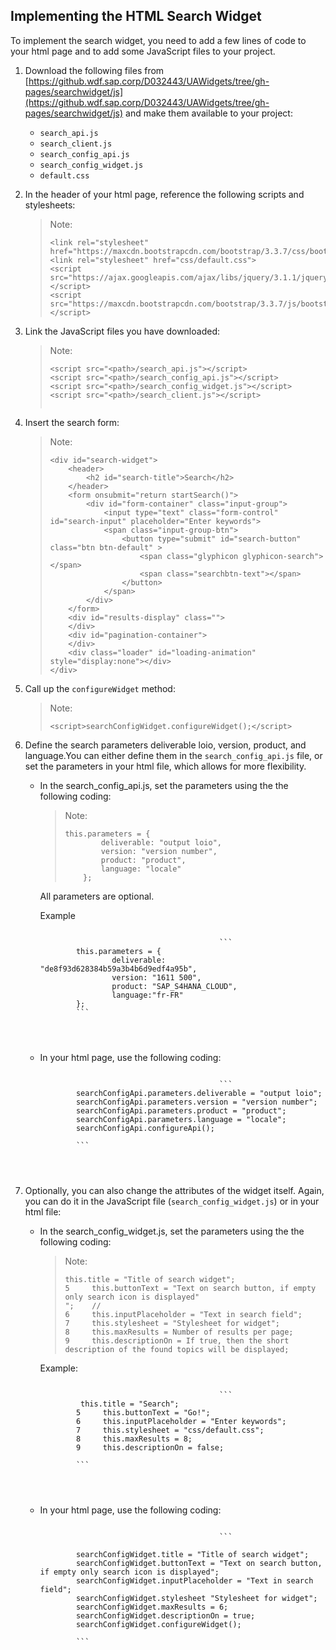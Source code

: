 ## Implementing the HTML Search Widget

To implement the search widget, you need to add a few lines of code to your html page and to add some JavaScript files to your project.

1.  Download the following files from [https://github.wdf.sap.corp/D032443/UAWidgets/tree/gh-pages/searchwidget/js](https://github.wdf.sap.corp/D032443/UAWidgets/tree/gh-pages/searchwidget/js) and make them available to your project:

    -   `search_api.js`
    -   `search_client.js`
    -   `search_config_api.js`
    -   `search_config_widget.js`
    -   `default.css`
2.  In the header of your html page, reference the following scripts and stylesheets:

    > Note:
    > ```
    > <link rel="stylesheet" href="https://maxcdn.bootstrapcdn.com/bootstrap/3.3.7/css/bootstrap.min.css"> 
    > <link rel="stylesheet" href="css/default.css"> 
    > <script src="https://ajax.googleapis.com/ajax/libs/jquery/3.1.1/jquery.min.js"></script> 
    > <script src="https://maxcdn.bootstrapcdn.com/bootstrap/3.3.7/js/bootstrap.min.js"></script> 
    > 
    > ```
    > 
    > 

3.  Link the JavaScript files you have downloaded:

    > Note:
    > ```
    > <script src="<path>/search_api.js"></script>
    > <script src="<path>/search_config_api.js"></script>
    > <script src="<path>/search_config_widget.js"></script>
    > <script src="<path>/search_client.js"></script>
    > 
    > 
    > ```
    > 
    > 

4.  Insert the search form:

    > Note:
    > ```
    > <div id="search-widget">
    >     <header>
    >         <h2 id="search-title">Search</h2>
    >     </header>
    >     <form onsubmit="return startSearch()">
    >         <div id="form-container" class="input-group">
    >             <input type="text" class="form-control" id="search-input" placeholder="Enter keywords">
    >             <span class="input-group-btn">
    >                 <button type="submit" id="search-button" class="btn btn-default" >
    >                     <span class="glyphicon glyphicon-search"></span>
    >                     <span class="searchbtn-text"></span>
    >                 </button>
    >             </span>
    >         </div>
    >     </form>
    >     <div id="results-display" class="">
    >     </div>
    >     <div id="pagination-container">
    >     </div>
    >     <div class="loader" id="loading-animation" style="display:none"></div>
    > </div>
    > 
    > ```
    > 
    > 

5.  Call up the `configureWidget` method:

    > Note:
    > ```
    > <script>searchConfigWidget.configureWidget();</script>
    > 
    > ```
    > 
    > 

6.  Define the search parameters deliverable loio, version, product, and language.You can either define them in the `search_config_api.js` file, or set the parameters in your html file, which allows for more flexibility.

    -   In the search\_config\_api.js, set the parameters using the the following coding:

        > Note:
        > ```
        > this.parameters = { 
        >         deliverable: "output loio", 
        >         version: "version number", 
        >         product: "product", 
        >         language: "locale"       
        >     }; 
        > 
        > ```
        > 
        > 

        All parameters are optional.

        Example

        ```
        
        								        ```
                this.parameters = { 
                		deliverable: "de8f93d628384b59a3b4b6d9edf4a95b",
                		version: "1611 500", 
                		product: "SAP_S4HANA_CLOUD",
                		language:"fr-FR"
                };
                ```
        
        
        							
        ```

    -   In your html page, use the following coding:

        ```
        
        								        ```
                searchConfigApi.parameters.deliverable = "output loio";
                searchConfigApi.parameters.version = "version number";
                searchConfigApi.parameters.product = "product";
                searchConfigApi.parameters.language = "locale";
                searchConfigApi.configureApi();
                
                ```
        
        
        							
        ```

7.  Optionally, you can also change the attributes of the widget itself. Again, you can do it in the JavaScript file \(`search_config_widget.js`\) or in your html file:

    -   In the search\_config\_widget.js, set the parameters using the the following coding:

        > Note:
        > ```
        > this.title = "Title of search widget";                    
        > 5     this.buttonText = "Text on search button, if empty only search icon is displayed"
        > ";    // 
        > 6     this.inputPlaceholder = "Text in search field";   
        > 7     this.stylesheet = "Stylesheet for widget";   
        > 8     this.maxResults = Number of results per page;       
        > 9     this.descriptionOn = If true, then the short description of the found topics will be displayed;  
        > 
        > ```
        > 
        > 

        Example:

        ```
        
        								        ```
                 this.title = "Search";                      
                5     this.buttonText = "Go!";                       
                6     this.inputPlaceholder = "Enter keywords";   
                7     this.stylesheet = "css/default.css";                       
                8     this.maxResults = 8;                        
                9     this.descriptionOn = false;  
                
                ```
        
        
        							
        ```

    -   In your html page, use the following coding:

        ```
        
        								        ```
                
                searchConfigWidget.title = "Title of search widget";
                searchConfigWidget.buttonText = "Text on search button, if empty only search icon is displayed";
                searchConfigWidget.inputPlaceholder = "Text in search field"; 
                searchConfigWidget.stylesheet "Stylesheet for widget";
                searchConfigWidget.maxResults = 6;
                searchConfigWidget.descriptionOn = true;
                searchConfigWidget.configureWidget();
                
                ```
        
        
        							
        ```


